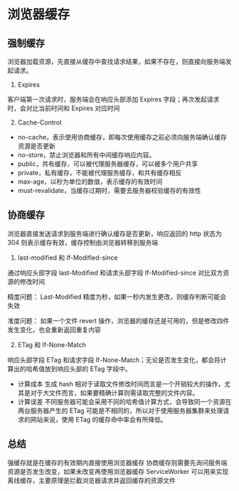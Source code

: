# 浏览器缓存

## 强制缓存

浏览器加载资源，先直接从缓存中查找请求结果，如果不存在，则直接向服务端发起请求。

1. Expires

客户端第一次请求时，服务端会在响应头部添加 Expires 字段；再次发起请求时，会对比当前时间和 Expires 对应时间

2. Cache-Control

- no-cache，表示使用协商缓存，即每次使用缓存之前必须向服务端确认缓存资源是否更新
- no-store，禁止浏览器和所有中间缓存响应内容。
- public，共有缓存，可以被代理服务器缓存，可以被多个用户共享
- private，私有缓存，不能被代理服务缓存，和共有缓存相反
- max-age，以秒为单位的数值，表示缓存的有效时间
- must-revalidate，当缓存过期时，需要去服务器校验缓存的有效性

## 协商缓存

浏览器直接发送请求到服务端进行确认缓存是否更新，响应返回的 http 状态为 304 则表示缓存有效，缓存控制由浏览器转移到服务端

1. last-modified 和 If-Modified-since

通过响应头部字段 last-Modified 和请求头部字段 If-Modified-since 对比双方资源的修改时间

精度问题：
Last-Modified 精度为秒，如果一秒内发生更改，则缓存判断可能会失效

准度问题：
如果一个文件 revert 操作，浏览器的缓存还是可用的，但是修改四件发生变化，也会重新返回重复内容

2. ETag 和 If-None-Match

响应头部字段 ETag 和请求字段 If-None-Match；无论是否发生变化，都会将计算出的哈希值放到响应头部的 ETag 字段中。

- 计算成本
生成 hash 相对于读取文件修改时间而言是一个开销较大的操作，尤其是对于大文件而言，如果要精确计算则需读取完整的文件内容。
- 计算误差
不同服务器可能会采用不同的哈希值计算方式，会导致同一个资源在两台服务器产生的 ETag 可能是不相同的，所以对于使用服务器集群来处理请求的网站来说，使用 ETag 的缓存命中率会有所降低。

## 总结

强缓存就是在缓存的有效期内直接使用浏览器缓存
协商缓存则需要先询问服务端资源是否发生改变，如果未改变再使用浏览器缓存
ServiceWorker 可以用来实现离线缓存，主要原理是拦截浏览器请求并返回缓存的资源文件
